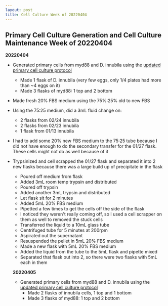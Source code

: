 ```yaml
---
layout: post
title: Cell Culture Week of 20220404
---
```


## Primary Cell Culture Generation and Cell Culture Maintenance Week of 20220404

**20220404**
- Generated primary cells from myd88 and D. innubila using the [updated primary cell culture protocol](https://meschedl.github.io/Unckless-Lab-Notebook-Maggie/2022/03/31/updated-cell-culture-protocol.html)
  - Made 1 flask of D. innubila (very few eggs, only 1/4 plates had more than ~4 eggs on it)
  - Made 3 flasks of myd88: 1 top and 2 bottom
- Made fresh 20% FBS medium using the 75%:25% old to new FBS
- Using the 75:25 medium, did a 3mL fluid change on:
  - 2 flasks from 02/24 innubila
  - 2 flasks from 02/23 innubila
  - 1 flask from 01/13 innubila
- I had to add some 20% new FBS medium to the 75:25 tube because I did not have enough to do the secondary transfer for the 01/27 flask. These cells might not do as well because of it
- Trypsinized and cell scrapped the 01/27 flask and separated it into 2 new flasks because there was a large build up of precipitate in the flask
  - Poured off medium from flask
  - Added 3mL room temp trypsin and distributed
  - Poured off trypsin
  - Added another 3mL trypsin and distributed
  - Let flask sit for 2 minutes
  - Added 5mL 20% FBS medium
  - Pipetted a few times to get the cells off the side of the flask
  - I noticed they weren't really coming off, so I used a cell scrapper on them as well to removed the stuck cells
  - Transferred the liquid to a 10mL glass tube
  - Centrifuged tube for 5 minutes at 200rpm
  - Aspirated out the supernatant
  - Resuspended the pellet in 5mL 20% FBS medium
  - Made a new flask with 5mL 20% FBS medium
  - Added the liquid from the tube to the 5mL flask and pipette mixed
  - Separated that flask out into 2, so there were two flasks with 5mL each in them

  **20220405**
  - Generated primary cells from myd88 and D. innubila using the [updated primary cell culture protocol](https://meschedl.github.io/Unckless-Lab-Notebook-Maggie/2022/03/31/updated-cell-culture-protocol.html)
    - Made 2 flasks of innubila cells, 1 top and 1 bottom 
    - Made 3 flasks of myd88: 1 top and 2 bottom
